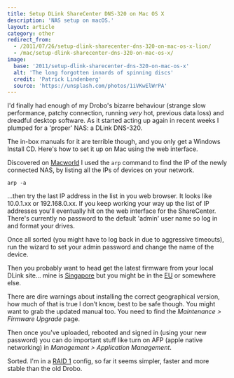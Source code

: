 ```yaml
---
title: Setup DLink ShareCenter DNS-320 on Mac OS X
description: 'NAS setup on macOS.'
layout: article
category: other
redirect_from:
  - /2011/07/26/setup-dlink-sharecenter-dns-320-on-mac-os-x-lion/
  - /mac/setup-dlink-sharecenter-dns-320-on-mac-os-x/
image:
  base: '2011/setup-dlink-sharecenter-dns-320-on-mac-os-x'
  alt: 'The long forgotten innards of spinning discs'
  credit: 'Patrick Lindenberg'
  source: 'https://unsplash.com/photos/1iVKwElWrPA'
---
```


I'd finally had enough of my Drobo's bizarre behaviour (strange slow performance, patchy connection, running *very* hot, previous data loss) and dreadful desktop software. As it started acting up again in recent weeks I plumped for a 'proper' NAS: a DLink DNS-320.

The in-box manuals for it are terrible though, and you only get a Windows Install CD. Here's how to set it up on Mac using the web interface.

Discovered on [Macworld](https://www.macworld.com/article/53277/2006/10/pingfind.html) I used the `arp` command to find the IP of the newly connected NAS, by listing all the IPs of devices on your network.

```
arp -a
```

…then try the last IP address in the list in you web browser. It looks like 10.0.1.xx or 192.168.0.xx. If you keep working your way up the list of IP addresses you'll eventually hit on the web interface for the ShareCenter. There's currently no password to the default 'admin' user name so log in and format your drives.

Once all sorted (you might have to log back in due to aggressive timeouts), run the wizard to set your admin password and change the name of the device.

Then you probably want to head get the latest firmware from your local DLink site… mine is [Singapore](https://www.dlink.com.sg/dns-320/) but you might be in the [EU](https://eu.dlink.com/uk/en/products/dns-320-2-bay-sharecenter-network-storage-enclosure#support) or somewhere else.

There are dire warnings about installing the correct geographical version, how much of that is true I don’t know, best to be safe though. You might want to grab the updated manual too. You need to find the *Maintenance > Firmware Upgrade* page.

Then once you've uploaded, rebooted and signed in (using your new password) you can do important stuff like turn on AFP (apple native networking) in *Management > Application Management*.

Sorted. I'm in a [RAID 1](https://en.wikipedia.org/wiki/Standard_RAID_levels#RAID_1_performance) config, so far it seems simpler, faster and more stable than the old Drobo.
